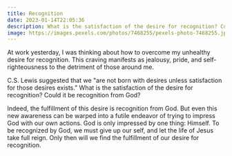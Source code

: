 ```yaml
---
title: Recognition
date: 2023-01-14T22:05:36
description: What is the satisfaction of the desire for recognition? Could it be recognition from God?
image: https://images.pexels.com/photos/7468255/pexels-photo-7468255.jpeg
---
```


At work yesterday, I was thinking about how to overcome my unhealthy desire for recognition. This craving manifests as jealousy, pride, and self-righteousness to the detriment of those around me.

C.S. Lewis suggested that we "are not born with desires unless satisfaction for those desires exists." What is the satisfaction of the desire for recognition? Could it be recognition from God?

Indeed, the fulfillment of this desire is recognition from God. But even this new awareness can be warped into a futile endeavor of trying to impress God with our own actions. God is only impressed by one thing: Himself. To be recognized by God, we must give up our self, and let the life of Jesus take full reign. Only then will we find the fulfillment of our desire for recognition.